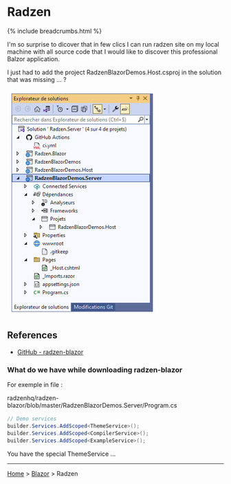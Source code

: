 # Radzen

{% include breadcrumbs.html %}

I'm so surprise to dicover that in few clics I can run radzen site on my local machine with all source code that I would like to discover this professional Balzor application.

I just had to add the project RadzenBlazorDemos.Host.csproj in the solution that was missing ... ?

<img style="margin: 10px" src="images/2023-03-30_03h59_59.png" alt="Template Studio Radzen" />

## References

- [GitHub - radzen-blazor](https://github.com/radzenhq/radzen-blazor)

### What do we have while downloading radzen-blazor

For exemple in file :

radzenhq/radzen-blazor/blob/master/RadzenBlazorDemos.Server/Program.cs

```csharp
// Demo services
builder.Services.AddScoped<ThemeService>();
builder.Services.AddScoped<CompilerService>();
builder.Services.AddScoped<ExampleService>();
```

You have the special ThemeService ...

---

[Home](../../) > [Blazor](../) > Radzen
